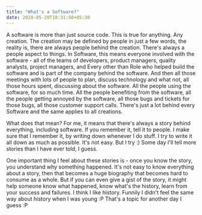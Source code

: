 ```yaml
---
title: "What's a Software?"
date: 2020-05-20T18:31:50+05:30
---
```


A software is more than just source code. This is true for anything. Any
creation. The creation may be defined by people in just a few words, the reality
is, there are always people behind the creation. There's always a people aspect
to things. In Software, this means everyone involved with the software - all of
the teams of developers, product managers, quality analysts, project managers,
and Every other than Role who helped build the software and is part of the
company behind the software. And then all those meetings with lots of people to
plan, discuss technology and what not, all those hours spent, discussing about
the software. All the people using the software, for so much time. All the
people benefiting from the software, all the people getting annoyed by the
software, all those bugs and tickets for those bugs, all those customer support
calls. There's just a lot behind every Software and the same applies to all
creations.

What does that mean? For me, it means that there's always a story behind
everything, including software. If you remember it, tell it to people. I make
sure that I remember it, by writing down whenever I do stuff. I try to write it
all down as much as possible. It's not easy. But I try :) Some day I'll tell
more stories than I have ever told, I guess.

One important thing I feel about these stories is - once you know the story,
you understand why something happened. It's not easy to know everything about a
story, then that becomes a huge biography that becomes hard to consume as a
whole. But if you can even give a gist of the story, it might help someone know
what happened, know what's the history, learn from your success and failures.
I think I like history. Funnily I didn't feel the same way about history when
I was young :P That's a topic for another day I guess :P
